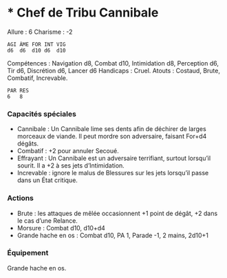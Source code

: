# * Chef de Tribu Cannibale

Allure : 6
Charisme : -2

	AGI	ÂME	FOR	INT	VIG
	d6	d6	d10	d6	d10

Compétences : Navigation d8, Combat d10, Intimidation d8, Perception d6, Tir d6, Discrétion d6, Lancer d6
Handicaps : Cruel.
Atouts : Costaud, Brute, Combatif, Increvable.

	PAR	RES
	6	8

### Capacités spéciales
- Cannibale : Un Cannibale lime ses dents afin de déchirer de larges morceaux de viande. Il peut mordre son adversaire, faisant For+d4 dégâts.
- Combatif : +2 pour annuler Secoué.
- Effrayant : Un Cannibale est un adversaire terrifiant, surtout lorsqu’il sourit. Il a +2 à ses jets d’Intimidation.
- Increvable : ignore le malus de Blessures sur les jets lorsqu’il passe dans un État critique.

### Actions
- Brute : les attaques de mêlée occasionnent +1 point de dégât, +2 dans le cas d’une Relance.
- Morsure : Combat d10, d10+d4
- Grande hache en os :  Combat d10, PA 1, Parade -1, 2 mains, 2d10+1

### Équipement
Grande hache en os.

